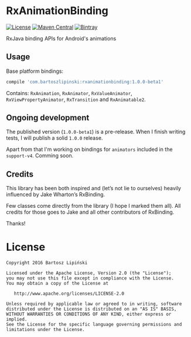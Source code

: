RxAnimationBinding
==================

[![License](https://img.shields.io/github/license/blipinsk/RxAnimationBinding.svg?style=flat)](https://www.apache.org/licenses/LICENSE-2.0)
[![Maven Central](https://img.shields.io/maven-central/v/com.bartoszlipinski/rxanimationbinding.svg)](http://gradleplease.appspot.com/#rxanimationbinding)
[![Bintray](https://img.shields.io/bintray/v/blipinsk/maven/RxAnimationBinding.svg)](https://bintray.com/blipinsk/maven/RxAnimationBinding/_latestVersion)

RxJava binding APIs for Android's animations

Usage
-----

Base platform bindings:

```groovy
compile 'com.bartoszlipinski:rxanimationbinding:1.0.0-beta1'
```

Contains: `RxAnimation`, `RxAnimator`, `RxValueAnimator`, `RxViewPropertyAnimator`, `RxTransition` and `RxAnimatable2`.

Ongoing development
-------------------

The published version (`1.0.0-beta1`) is a pre-release. When I finish writing tests, I will publish a solid `1.0.0` release.
  
Apart from that I'm working on bindings for `animators` included in the `support-v4`. Comming soon.

Credits
-------
This library has been both inspired and (let’s not lie to ourselves) heavily influenced by Jake Wharton’s RxBinding.

Few classes come directly from the library (I hope I marked them all). All credits for those goes to Jake and all other contributors of RxBinding.

Thanks!

License
=======

    Copyright 2016 Bartosz Lipiński
    
    Licensed under the Apache License, Version 2.0 (the "License");
    you may not use this file except in compliance with the License.
    You may obtain a copy of the License at

       http://www.apache.org/licenses/LICENSE-2.0

    Unless required by applicable law or agreed to in writing, software
    distributed under the License is distributed on an "AS IS" BASIS,
    WITHOUT WARRANTIES OR CONDITIONS OF ANY KIND, either express or implied.
    See the License for the specific language governing permissions and
    limitations under the License.
